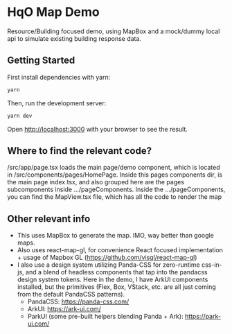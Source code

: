 
# HqO Map Demo

Resource/Building focused demo, using MapBox and a mock/dummy local api to simulate existing building response data.

## Getting Started

First install dependencies with yarn:

```bash
yarn
```

Then, run the development server:

```bash
yarn dev
```

Open [http://localhost:3000](http://localhost:3000) with your browser to see the result.

## Where to find the relevant code?

/src/app/page.tsx loads the main page/demo component, which is located in /src/components/pages/HomePage. Inside this pages components dir, is the main page index.tsx, and also grouped here are the pages subcomponents inside .../pageComponents. Inside the .../pageComponents, you can find the MapView.tsx file, which has all the code to render the map

## Other relevant info

* This uses MapBox to generate the map. IMO, way better than google maps.
* Also uses react-map-gl, for convenience React focused implementation + usage of Mapbox GL (<https://github.com/visgl/react-map-gl>)
* I also use a design system utilizing Panda-CSS for zero-runtime css-in-js, and a blend of headless components that tap into the pandacss design system tokens. Here in the demo, I have ArkUI components installed, but the primitives (Flex, Box, VStack, etc. are all just coming from the default PandaCSS patterns).
  * PandaCSS: <https://panda-css.com/>
  * ArkUI: <https://ark-ui.com/>
  * ParkUI (some pre-built helpers blending Panda + Ark): <https://park-ui.com/>
